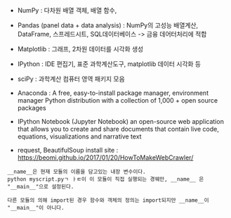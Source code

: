 + NumPy : 다차원 배열 객체, 배열 함수,
+ Pandas (panel data + data analysis) : NumPy의 고성능 배열계산, DataFrame, 스프레드시트, SQL데이터베이스 -> 금융 데어터처리에 적합
+ Matplotlib : 그래프, 2차원 데이터를 시각화 생성
+ IPython : IDE 편집기, 표준 과학계산도구, matplotlib 데이터 시각화 등
+ sciPy : 과학계산 컴퓨터 영역 패키지 모음
+ Anaconda :
   A free, easy-to-install package manager,
   environment manager
   Python distribution with a collection of 1,000 + open source packages
+ IPython Notebook (Jupyter Notebook)
   an open-source web application that allows you to create and share
   documents that contain live code, equations, visualizations and narrative text

+ request, BeautifulSoup install site : https://beomi.github.io/2017/01/20/HowToMakeWebCrawler/

~~~~
__name__은 현재 모듈의 이름을 담고있는 내장 변수이다.
python myscript.pyㄱ ㅏㅌ이 이 모듈이 직접 실행되는 경웨만, __name__ 은 "__main__"으로 설정된다.

다른 모듈의 의해 import된 경우 함수와 객체의 정의는 import되지만 __name__이 "__main__"이 아니다.
~~~~
